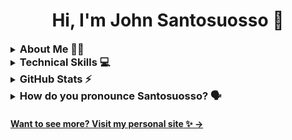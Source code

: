 <h1 align="center">Hi, I'm John Santosuosso 👋</h1>

<details>
<summary><h3 style="display: inline;">About Me 👨‍💻</h3></summary>
I'm a full-stack software engineer and creative problem-solver who thrives on breaking down complex problems and delivering exceptional customer value through technical solutions. As a persistent, self-motivated lifelong learner and tinkerer, I'm always exploring new technologies while striving for continuous improvement.
</details>

<details>
<summary><h3 style="display: inline;">Technical Skills 💻</h3></summary>
<h3>Core Technologies:</h3>
<p align="left">
<a href="https://skillicons.dev">
  <img src="https://skillicons.dev/icons?i=ruby,rails,postgresql,html,css,js" />
</a>
</p>

<h3>Additional Experience In:</h3>
<p align="left">
<a href="https://skillicons.dev">
  <img src="https://skillicons.dev/icons?i=python,ts,svelte,angular,aws,docker,terraform,gcp" />
</a>
</p>
</details>

<details>
<summary><h3 style="display: inline;">GitHub Stats ⚡</h3></summary>
  
![Top Langs](https://github-readme-stats.vercel.app/api/top-langs/?username=johnsantosuosso&size_weight=.22&count_weight=.78&layout=compact&theme=dark)

</details>

<details>
<summary><h3 style="display: inline;">How do you pronounce Santosuosso? 🗣️</h3></summary>
"Santa" 🎅 + "Swoss" (rhymes with Boss) + "O" (the letter)
</details>

<div align="left">
  <h4>
    <a href="https://200-success.dev" target="_blank">
      Want to see more? Visit my personal site ✨ →
    </a>
  </h4>
</div>
